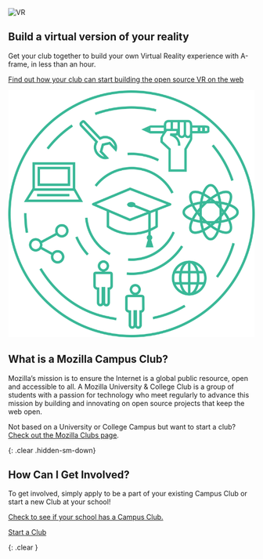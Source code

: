<div class="container">
  <div class="row">
    <div class="col-md-4">
      <img src="/static/img/vr.gif" alt="VR" class="img-responsive">
    </div>
    <div class="col-md-8">
      <h2 id="kings-college-london">Build a virtual version of your reality</h2>
      <p>
        Get your club together to build your own Virtual Reality experience with A-frame, in less than an hour.
      </p>
      <p>
        <a href="/activities#vr-activity">Find out how your club can start building the open source VR on the web</a>
      </p>
    </div>
  </div>
</div>

<div class="home-about">
  <div class="container">
    <div class="row">
      <div class="col-md-3">
        <img src="/static/img/clubs-home.svg" alt="Mozilla Clubs" class="img-responsive">
      </div>
      <div class="col-md-9">
        <h2 id="what-is-a-mozilla-campus-club">What is a Mozilla Campus Club?</h2>
        <p>
          Mozilla’s mission is to ensure the Internet is a global public resource, open and accessible to all. A Mozilla University & College Club is a group of students with a passion for technology who meet regularly to advance this mission by building and innovating on open source projects that keep the web open.
        </p>
        <p class="about muted">Not based on a University or College Campus but want to start a club? <a href="https://learning.mozilla.org/clubs">Check out the Mozilla Clubs page</a>.</p>
      </div>
    </div>
  </div>
</div>

{: .clear .hidden-sm-down}
&nbsp;

<div class="container">
  <div class="action">
    <h2>How Can I Get Involved?</h2>
    <p>To get involved, simply apply to be a part of your existing Campus Club or start a new Club at your school!</p>
    <p>
      <a href="/connect/">Check to see if your school has a Campus Club.</a>
    </p>
    <p>
      <a class="btn btn-primary btn-lg" href="https://docs.google.com/forms/d/e/1FAIpQLSfBlMnvOVn6xUMrvBgYWJaEg4npDLUFkhbusLorfZ4BqSJgJQ/viewform" role="button">Start a Club</a>
    </p>
  </div>
</div>

{: .clear }
&nbsp;

